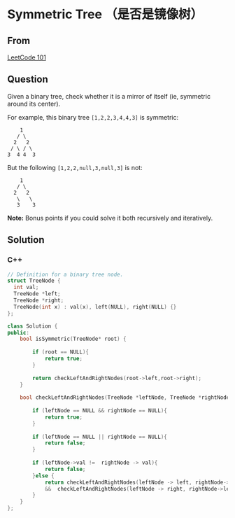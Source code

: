# Symmetric Tree （是否是镜像树）



## From



[LeetCode 101](https://leetcode.com/problems/symmetric-tree/description/)





## Question

Given a binary tree, check whether it is a mirror of itself (ie, symmetric around its center).

For example, this binary tree `[1,2,2,3,4,4,3]` is symmetric:

```
    1
   / \
  2   2
 / \ / \
3  4 4  3

```

But the following `[1,2,2,null,3,null,3]` is not:

```
    1
   / \
  2   2
   \   \
   3    3

```

**Note:**
Bonus points if you could solve it both recursively and iteratively.



## Solution  



### C++

```c++
// Definition for a binary tree node.
struct TreeNode {
  int val;
  TreeNode *left;
  TreeNode *right;
  TreeNode(int x) : val(x), left(NULL), right(NULL) {}
};

class Solution {
public:
    bool isSymmetric(TreeNode* root) {
        
        if (root == NULL){
            return true;
        }
        
        return checkLeftAndRightNodes(root->left,root->right);
    }
    
    bool checkLeftAndRightNodes(TreeNode *leftNode, TreeNode *rightNode){
        
        if (leftNode == NULL && rightNode == NULL){
            return true;
        }
        
        if (leftNode == NULL || rightNode == NULL){
            return false;
        }
        
        if (leftNode->val !=  rightNode -> val){
            return false;
        }else {
            return checkLeftAndRightNodes(leftNode -> left, rightNode->right)
            &&  checkLeftAndRightNodes(leftNode -> right, rightNode->left);
        }
    }
};

```

